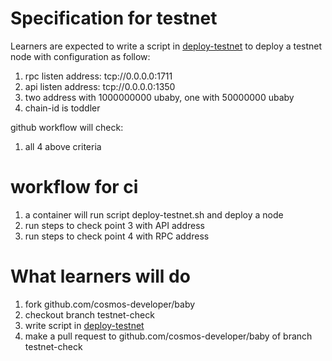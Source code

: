 # Specification for testnet
Learners are expected to write a script in [deploy-testnet](/homework/deploy-testnet.sh) to deploy a testnet node with configuration as follow:

1. rpc listen address: tcp://0.0.0.0:1711
2. api listen address: tcp://0.0.0.0:1350
3. two address with 1000000000 ubaby, one with 50000000 ubaby
4. chain-id is toddler

github workflow will check:
1. all 4 above criteria

# workflow for ci
1. a container will run script deploy-testnet.sh and deploy a node
2. run steps to check point 3 with API address
3. run steps to check point 4 with RPC address

# What learners will do
1. fork github.com/cosmos-developer/baby
2. checkout branch testnet-check
3. write script in [deploy-testnet](/homework/deploy-testnet.sh)
4. make a pull request to github.com/cosmos-developer/baby of branch testnet-check